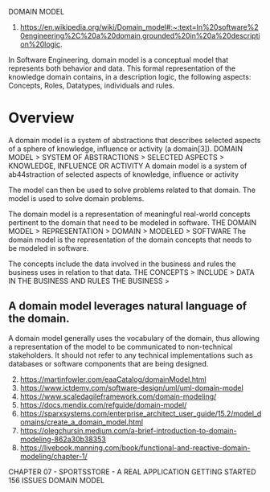 DOMAIN MODEL

1. https://en.wikipedia.org/wiki/Domain_model#:~:text=In%20software%20engineering%2C%20a%20domain,grounded%20in%20a%20description%20logic.  

In Software Engineering, domain model is a conceptual model that represents both behavior and data. This formal representation of the knowledge domain contains, in a description logic, the following aspects: Concepts, Roles, Datatypes, individuals and rules.

# Overview

A domain model is a system of abstractions that describes selected aspects of a sphere of knowledge, influence or activity (a domain[3]). 
    DOMAIN MODEL > SYSTEM OF ABSTRACTIONS > SELECTED ASPECTS > KNOWLEDGE, INFLUENCE OR ACTIVITY
    A domain model is a system of ab44straction of selected aspects of knowledge, influence or activity

The model can then be used to solve problems related to that domain.
    The model is used to solve domain problems.

The domain model is a representation of meaningful real-world concepts pertinent to the domain that need to be modeled in software. 
    THE DOMAIN MODEL > REPRESENTATION > DOMAIN > MODELED > SOFTWARE
    The domain model is the representation of the domain concepts that needs to be modeled in software.

The concepts include the data involved in the business and rules the business uses in relation to that data. 
    THE CONCEPTS > INCLUDE > DATA IN THE BUSINESS AND RULES THE BUSINESS > 

A domain model leverages natural language of the domain.
----------------

A domain model generally uses the vocabulary of the domain, thus allowing a representation of the model to be communicated to non-technical stakeholders. It should not refer to any technical implementations such as databases or software components that are being designed.



2. https://martinfowler.com/eaaCatalog/domainModel.html  
3. https://www.ictdemy.com/software-design/uml/uml-domain-model  
4. https://www.scaledagileframework.com/domain-modeling/  
5. https://docs.mendix.com/refguide/domain-model/  
6. https://sparxsystems.com/enterprise_architect_user_guide/15.2/model_domains/create_a_domain_model.html  
7. https://olegchursin.medium.com/a-brief-introduction-to-domain-modeling-862a30b38353  
8. https://livebook.manning.com/book/functional-and-reactive-domain-modeling/chapter-1/  


CHAPTER 07 - SPORTSSTORE - A REAL APPLICATION
    GETTING STARTED 156
        ISSUES
            DOMAIN MODEL